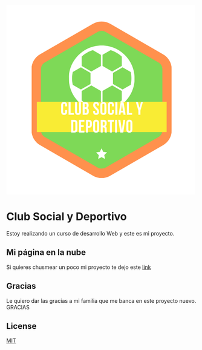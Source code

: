 <img src="Logo.png">

# Club Social y Deportivo

Estoy realizando un curso de desarrollo Web y este es mi proyecto.

## Mi página en la nube

Si quieres chusmear un poco mi proyecto te dejo este [link](https://arieltom81.github.io/ClubTomolioni/) 



## Gracias
Le quiero dar las gracias a mi familia que me banca en este proyecto nuevo. GRACIAS

## License
[MIT](https://choosealicense.com/licenses/mit/)